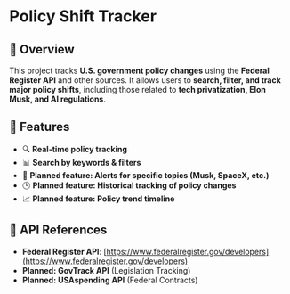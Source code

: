 # Policy Shift Tracker

## 🚀 Overview
This project tracks **U.S. government policy changes** using the **Federal Register API** and other sources. 
It allows users to **search, filter, and track major policy shifts**, including those related to **tech privatization, Elon Musk, and AI regulations**.

## 📂 Features
- 🔍 **Real-time policy tracking**
- 📊 **Search by keywords & filters**
- 🚨 **Planned feature: Alerts for specific topics (Musk, SpaceX, etc.)**
- 🕒 **Planned feature: Historical tracking of policy changes**
- 📈 **Planned feature: Policy trend timeline**


## 🔗 API References
- **Federal Register API**: [https://www.federalregister.gov/developers](https://www.federalregister.gov/developers)
- **Planned: GovTrack API** (Legislation Tracking)
- **Planned: USAspending API** (Federal Contracts)

